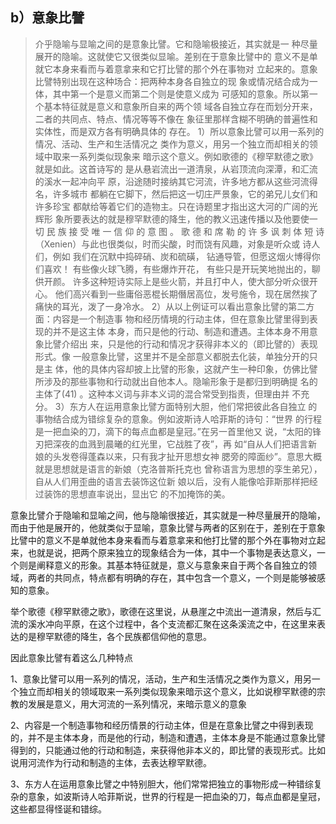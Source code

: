 <h2>b）意象⽐譬</h2><blockquote data-pid="wRZyo4RG">介乎隐喻与显喻之间的是意象⽐譬。它和隐喻极接近，其实就是⼀ 种尽量展开的隐喻。这就使它⼜很类似显喻。差别在于意象⽐譬中的 意义不是单就它本⾝来看⽽与着意拿来和它打⽐譬的那个外在事物对 ⽴起来的。意象⽐譬特别出现在这种场合：把两种本⾝各⾃独⽴的现 象或情况结合成为⼀体，其中第⼀个是意义⽽第⼆个则是使意义成为 可感知的意象。所以第⼀个基本特征就是意义和意象所⾃来的两个领 域各⾃独⽴存在⽽划分开来，⼆者的共同点、特点、情况等等不像在 象征⾥那样含糊不明确的普遍性和实体性，⽽是双⽅各有明确具体的 存在。 1）所以意象⽐譬可以⽤⼀系列的情况、活动、⽣产和⽣活情况之 类作为意义，⽤另⼀个独⽴⽽却相关的领域中取来⼀系列类似现象来 暗⽰这个意义。例如歌德的《穆罕默德之歌》就是如此。这⾸诗写的 是从悬岩流出⼀道清泉，从岩顶流向深潭，和汇流的溪⽔⼀起冲向平 原，沿途随时接纳其它河流，许多地⽅都从这些河流得名，许多城市 都躺在它脚下，然后把这⼀切庄严景象，它的弟兄⼉⼥们和许多珍宝 都献给等着它们的造物主。只在诗题⾥才指出这⼤河的⼴阔的光辉形 象所要表达的就是穆罕默德的降⽣，他的教义迅速传播以及他要使⼀ 切 ⺠ 族 接 受 唯 ⼀ 信 仰 的 意 图 。 歌 德 和 席 勒 的 许 多 讽 刺 体 短 诗 （Xenien）与此也很类似，时⽽尖酸，时⽽饶有⻛趣，对象是听众或 诗⼈们，例如 我们在沉默中捣碎硝、炭和硫磺， 钻通导管，但愿这烟⽕博得你们喜欢！ 有些像⽕球⻜腾，有些爆炸开花， 有些只是开玩笑地抛出的，聊供开颜。 许多这种短诗实际上是些⽕箭，并且打中⼈，使⼤部分听众很开⼼。 他们⾼兴看到⼀些庸俗恶棍⻓期僭居⾼位，发号施令，现在居然挨了 痛快的⽿光，泼了⼀⾝冷⽔。 2）从以上例证可以看出意象⽐譬的第⼆⽅⾯：内容是⼀个制造事 物和经历情境的⾏动主体，但在意象⽐譬⾥得到表现的并不是这主体 本⾝，⽽只是他的⾏动、制造和遭遇。主体本⾝不⽤意象⽐譬介绍出 来，只是他的⾏动和情况才获得⾮本义的（即⽐譬的）表现形式。像 ⼀般意象⽐譬，这⾥并不是全部意义都脱去化装，单独分开的只是主 体，他的具体内容却披上⽐譬的形象，这就产⽣⼀种印象，仿佛⽐譬 所涉及的那些事物和⾏动就出⾃他本⼈。隐喻形象于是都归到明确提 名的主体了(41) 。这种本义词与⾮本义词的混合常受到指责，但理由并 不充分。 3）东⽅⼈在运⽤意象⽐譬⽅⾯特别⼤胆，他们常把彼此各⾃独⽴ 的事物结合成为错综复杂的意象。例如波斯诗⼈哈菲斯的诗句：“世界 的⾏程是⼀把⾎染的⼑，滴下的每点⾎都是皇冠。”在另⼀⾸⾥他⼜ 说，“太阳的锋刃把深夜的⾎溅到晨曦的红光⾥，它战胜了夜”，再 如“⾃从⼈们把语⾔新娘的头发卷得蓬森以来，只有我才扯开思想⼥神 腮旁的障⾯纱”。意思⼤概就是思想就是语⾔的新娘（克洛普斯托克也 曾称语⾔为思想的孪⽣弟兄），⾃从⼈们⽤歪曲的语⾔去装饰这位新 娘以后，没有⼈能像哈菲斯那样把经过装饰的思想直率说出，显出它 的不加掩饰的美。</blockquote><p data-pid="6llCo0kU">意象比譬介于隐喻和显喻之间，他与隐喻很接近，其实就是一种尽量展开的隐喻，而由于他是展开的，他就类似于显喻，意象比譬与两者的区别在于，差别在于意象比譬中的意义不是单就他本身来看而与着意拿来和他打比譬的那个外在事物对立起来，也就是说，把两个原来独立的现象结合为一体，其中一个事物是表达意义，一个则是阐释意义的形象。其基本特征就是，意义与意象来自于两个各自独立的领域，两者的共同点，特点都有明确的存在，其中包含一个意义，一个则是能够被感知的意象。</p><p data-pid="JQ7pBL_P">举个歌德《穆罕默德之歌》，歌德在这里说，从悬崖之中流出一道清泉，然后与汇流的溪水冲向平原，在这个过程中，各个支流都汇聚在这条溪流之中，在这里来表达的是穆罕默德的降生，各个民族都信仰他的意思。</p><p data-pid="yHM2P2rD">因此意象比譬有着这么几种特点</p><p data-pid="E23ST_p-">1、意象比譬可以用一系列的情况，活动，生产和生活情况之类作为意义，用另一个独立而却相关的领域取来一系列类似现象来暗示这个意义，比如说穆罕默德的宗教的发展是意义，用大河流的一系列情况，来暗示意义的意象</p><p data-pid="szb4KfxU">2、内容是一个制造事物和经历情景的行动主体，但是在意象比譬之中得到表现的，并不是主体本身，而是他的行动，制造和遭遇，主体本身是不能通过意象比譬得到的，只能通过他的行动和制造，来获得他非本义的，即比譬的表现形式。比如说用河流作为行动和制造的主体，去表达穆罕默德。</p><p data-pid="ENGFztj1">3、东方人在运用意象比譬之中特别胆大，他们常常把独立的事物形成一种错综复杂的意象，如波斯诗人哈菲斯说，世界的行程是一把血染的刀，每点血都是皇冠，这些都显得怪诞和错综。</p><p></p>